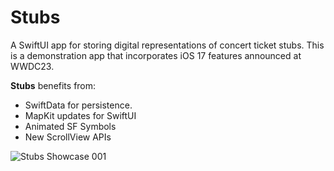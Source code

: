 # Stubs
A SwiftUI app for storing digital representations of concert ticket stubs. This is a demonstration app that incorporates iOS 17 features announced at WWDC23.

<b>Stubs</b> benefits from:
* SwiftData for persistence.
* MapKit updates for SwiftUI
* Animated SF Symbols
* New ScrollView APIs
  
![‎Stubs Showcase ‎001](https://github.com/bodhichristian/Stubs/assets/110639779/6409955b-0cc6-4b84-b804-e9aa708a8da0)
